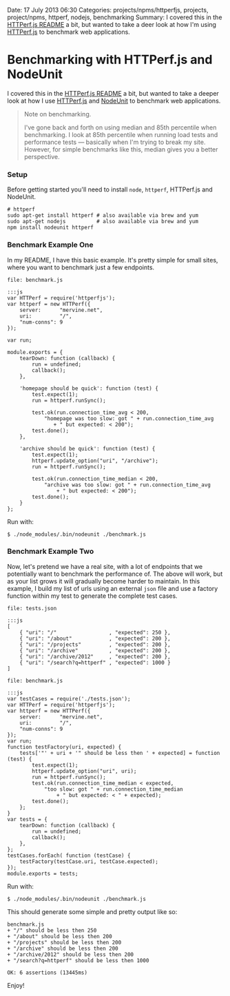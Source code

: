 Date: 17 July 2013 06:30
Categories: projects/npms/httperfjs, projects, project/npms, httperf, nodejs, benchmarking
Summary: I covered this in the [HTTPerf.js README](/projects/npms/httperfjs) a bit, but wanted to take a deer look at how I'm using [HTTPerf.js](/projects/npms/httperfjs) to benchmark web applications.

# Benchmarking with HTTPerf.js and NodeUnit

I covered this in the [HTTPerf.js README](/projects/npms/httperfjs) a bit, but wanted to take a deeper look at how I use [HTTPerf.js](/projects/npms/httperfjs) and [NodeUnit](https://github.com/caolan/nodeunit) to benchmark web applications.

> Note on benchmarking.
>
> I've gone back and forth on using median and 85th percentile when benchmarking. I look at 85th percentile when running load tests and performance tests &mdash; basically when I'm trying to break my site. However, for simple benchmarks like this, median gives you a better perspective.

### Setup

Before getting started you'll need to install `node`, `httperf`, HTTPerf.js and NodeUnit.

    # httperf
    sudo apt-get install httperf # also available via brew and yum
    sudo apt-get nodejs          # also available via brew and yum
    npm install nodeunit httperf


### Benchmark Example One

In my README, I have this basic example. It's pretty simple for small sites, where you want to benchmark just a few endpoints.

`file: benchmark.js`

    :::js
    var HTTPerf = require('httperfjs');
    var httperf = new HTTPerf({
        server:      "mervine.net",
        uri:         "/",
        "num-conns": 9
    });

    var run;

    module.exports = {
        tearDown: function (callback) {
            run = undefined;
            callback();
        },

        'homepage should be quick': function (test) {
            test.expect(1);
            run = httperf.runSync();

            test.ok(run.connection_time_avg < 200,
                "homepage was too slow: got " + run.connection_time_avg
                   + " but expected: < 200");
            test.done();
        },

        'archive should be quick': function (test) {
            test.expect(1);
            httperf.update_option("uri", "/archive");
            run = httperf.runSync();

            test.ok(run.connection_time_median < 200,
                "archive was too slow: got " + run.connection_time_avg
                    + " but expected: < 200");
            test.done();
        }
    };

Run with:

    $ ./node_modules/.bin/nodeunit ./benchmark.js


### Benchmark Example Two

Now, let's pretend we have a real site, with a lot of endpoints that we potentially want to benchmark the performance of. The above will work, but as your list grows it will gradually become harder to maintain. In this example, I build my list of urls using an external `json` file and use a factory function within my test to generate the complete test cases.

`file: tests.json`

    :::js
    [
        { "uri": "/"                 , "expected": 250 },
        { "uri": "/about"            , "expected": 200 },
        { "uri": "/projects"         , "expected": 200 },
        { "uri": "/archive"          , "expected": 200 },
        { "uri": "/archive/2012"     , "expected": 200 },
        { "uri": "/search?q=httperf" , "expected": 1000 }
    ]

`file: benchmark.js`

    :::js
    var testCases = require('./tests.json');
    var HTTPerf = require('httperfjs');
    var httperf = new HTTPerf({
        server:      "mervine.net",
        uri:         "/",
        "num-conns": 9
    });
    var run;
    function testFactory(uri, expected) {
        tests['"' + uri + '" should be less then ' + expected] = function (test) {
            test.expect(1);
            httperf.update_option("uri", uri);
            run = httperf.runSync();
            test.ok(run.connection_time_median < expected,
                "too slow: got " + run.connection_time_median
                    + " but expected: < " + expected);
            test.done();
        };
    }
    var tests = {
        tearDown: function (callback) {
            run = undefined;
            callback();
        },
    };
    testCases.forEach( function (testCase) {
        testFactory(testCase.uri, testCase.expected);
    });
    module.exports = tests;

Run with:

    $ ./node_modules/.bin/nodeunit ./benchmark.js


This should generate some simple and pretty output like so:

    benchmark.js
    + "/" should be less then 250
    + "/about" should be less then 200
    + "/projects" should be less then 200
    + "/archive" should be less then 200
    + "/archive/2012" should be less then 200
    + "/search?q=httperf" should be less then 1000

    OK: 6 assertions (13445ms)

Enjoy!
